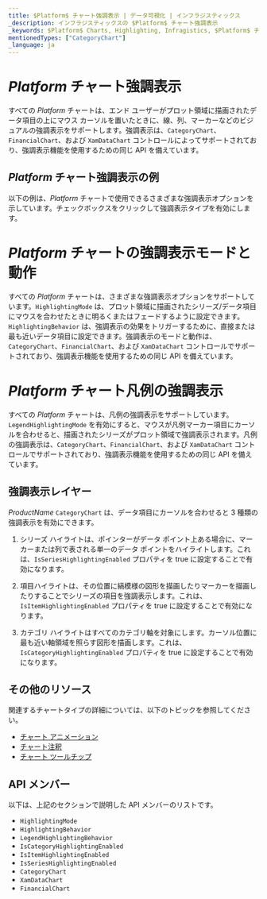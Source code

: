 ```yaml
---
title: $Platform$ チャート強調表示 | データ可視化 | インフラジスティックス
_description: インフラジスティックスの $Platform$ チャート強調表示
_keywords: $Platform$ Charts, Highlighting, Infragistics, $Platform$ チャート, 強調表示, インフラジスティックス
mentionedTypes: ["CategoryChart"]
_language: ja
---
```


# $Platform$ チャート強調表示

すべての $Platform$ チャートは、エンド ユーザーがプロット領域に描画されたデータ項目の上にマウス カーソルを置いたときに、線、列、マーカーなどのビジュアルの強調表示をサポートします。強調表示は、`CategoryChart`、`FinancialChart`、および `XamDataChart` コントロールによってサポートされており、強調表示機能を使用するための同じ API を備えています。

## $Platform$ チャート強調表示の例

以下の例は、$Platform$ チャートで使用できるさまざまな強調表示オプションを示しています。チェックボックスをクリックして強調表示タイプを有効にします。

<code-view style="height: 500px"
           data-demos-base-url="{environment:dvDemosBaseUrl}"
           iframe-src="{environment:dvDemosBaseUrl}/charts/category-chart-column-chart-with-highlighting"
           alt="$Platform$ チャート強調表示の例"
           github-src="charts/category-chart/category-chart-column-chart-with-highlighting">
</code-view>

<div class="divider--half"></div>

# $Platform$ チャートの強調表示モードと動作

すべての $Platform$ チャートは、さまざまな強調表示オプションをサポートしています。`HighlightingMode` は、プロット領域に描画されたシリーズ/データ項目にマウスを合わせたときに明るくまたはフェードするように設定できます。`HighlightingBehavior` は、強調表示の効果をトリガーするために、直接または最も近いデータ項目に設定できます。強調表示のモードと動作は、`CategoryChart`、`FinancialChart`、および `XamDataChart` コントロールでサポートされており、強調表示機能を使用するための同じ API を備えています。

# $Platform$ チャート凡例の強調表示

すべての $Platform$ チャートは、凡例の強調表示をサポートしています。`LegendHighlightingMode` を有効にすると、マウスが凡例マーカー項目にカーソルを合わせると、描画されたシリーズがプロット領域で強調表示されます。凡例の強調表示は、`CategoryChart`、`FinancialChart`、および `XamDataChart` コントロールでサポートされており、強調表示機能を使用するための同じ API を備えています。

## 強調表示レイヤー

$ProductName$ `CategoryChart` は、データ項目にカーソルを合わせると 3 種類の強調表示を有効にできます。

1. シリーズ ハイライトは、ポインターがデータ ポイント上ある場合に、マーカーまたは列で表される単一のデータ ポイントをハイライトします。これは、`IsSeriesHighlightingEnabled` プロパティを true に設定することで有効になります。

2. 項目ハイライトは、その位置に縞模様の図形を描画したりマーカーを描画したりすることでシリーズの項目を強調表示します。これは、`IsItemHighlightingEnabled` プロパティを true に設定することで有効になります。

3. カテゴリ ハイライトはすべてのカテゴリ軸を対象にします。カーソル位置に最も近い軸領域を照らす図形を描画します。これは、`IsCategoryHighlightingEnabled` プロパティを true に設定することで有効になります。

## その他のリソース

関連するチャートタイプの詳細については、以下のトピックを参照してください。

- [チャート アニメーション](chart-animations.md)
- [チャート注釈](chart-annotations.md)
- [チャート ツールチップ](chart-tooltips.md)

## API メンバー

以下は、上記のセクションで説明した API メンバーのリストです。

- `HighlightingMode`
- `HighlightingBehavior`
- `LegendHighlightingBehavior`
- `IsCategoryHighlightingEnabled`
- `IsItemHighlightingEnabled`
- `IsSeriesHighlightingEnabled`
- `CategoryChart`
- `XamDataChart`
- `FinancialChart`


